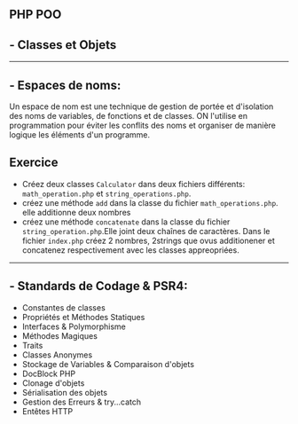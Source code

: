 ## PHP POO 

## - Classes et Objets

*********************
## - Espaces de noms:
Un espace de nom est une technique de gestion de portée et d'isolation des noms de variables, de fonctions et de classes. ON l'utilise en programmation pour éviter les conflits des noms et organiser de manière logique les éléments d'un programme.
   ## Exercice
   - Créez deux classes `Calculator` dans deux fichiers différents: `math_operation.php` et `string_operations.php`.
   - créez une méthode `add` dans la classe du fichier `math_operations.php`. elle additionne deux nombres
   - créez une méthode `concatenate` dans la classe du fichier `string_operation.php`.Elle joint deux chaînes de caractères.
   Dans le fichier `index.php` créez 2 nombres, 2strings que ovus additionener et concatenez respectivement avec les classes appreopriées.
********************************

## - Standards de Codage & PSR4:
- Constantes de classes 
- Propriétés et Méthodes Statiques
- Interfaces & Polymorphisme 
- Méthodes Magiques
- Traits
- Classes Anonymes
- Stockage de Variables & Comparaison d'objets
- DocBlock PHP
- Clonage d'objets
- Sérialisation des objets 
- Gestion des Erreurs & try...catch
- Entêtes HTTP